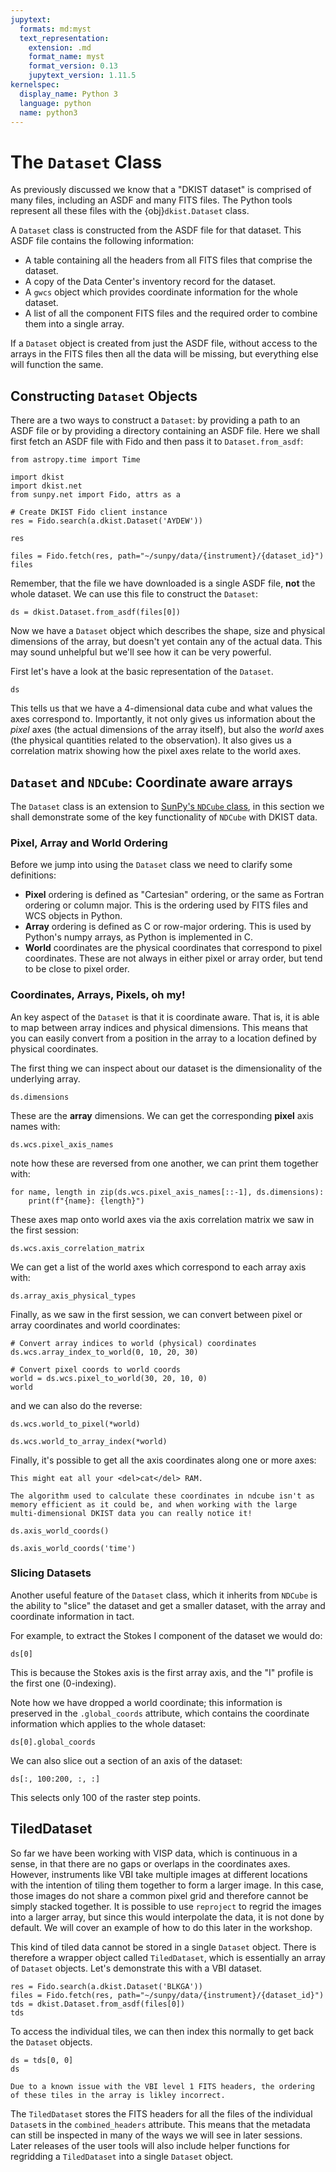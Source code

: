 ```yaml
---
jupytext:
  formats: md:myst
  text_representation:
    extension: .md
    format_name: myst
    format_version: 0.13
    jupytext_version: 1.11.5
kernelspec:
  display_name: Python 3
  language: python
  name: python3
---
```


# The `Dataset` Class

As previously discussed we know that a "DKIST dataset" is comprised of many files, including an ASDF and many FITS files.
The Python tools represent all these files with the {obj}`dkist.Dataset` class.

A `Dataset` class is constructed from the ASDF file for that dataset.
This ASDF file contains the following information:
* A table containing all the headers from all FITS files that comprise the dataset.
* A copy of the Data Center's inventory record for the dataset.
* A `gwcs` object which provides coordinate information for the whole dataset.
* A list of all the component FITS files and the required order to combine them into a single array.

If a `Dataset` object is created from just the ASDF file, without access to the arrays in the FITS files then all the data will be missing, but everything else will function the same.

## Constructing `Dataset` Objects

There are a two ways to construct a `Dataset`: by providing a path to an ASDF file or by providing a directory containing an ASDF file.
Here we shall first fetch an ASDF file with Fido and then pass it to `Dataset.from_asdf`:

```{code-block} python
from astropy.time import Time

import dkist
import dkist.net
from sunpy.net import Fido, attrs as a
```

```{code-block} python
# Create DKIST Fido client instance
res = Fido.search(a.dkist.Dataset('AYDEW'))

res
```
```{code-block} python
files = Fido.fetch(res, path="~/sunpy/data/{instrument}/{dataset_id}")
files
```

Remember, that the file we have downloaded is a single ASDF file, **not** the whole dataset.
We can use this file to construct the `Dataset`:

```{code-block} python
ds = dkist.Dataset.from_asdf(files[0])
```

Now we have a `Dataset` object which describes the shape, size and physical dimensions of the array, but doesn't yet contain any of the actual data.
This may sound unhelpful but we'll see how it can be very powerful.

First let's have a look at the basic representation of the `Dataset`.

```{code-block} python
ds
```

This tells us that we have a 4-dimensional data cube and what values the axes correspond to.
Importantly, it not only gives us information about the *pixel* axes (the actual dimensions of the array itself), but also the *world* axes (the physical quantities related to the observation).
It also gives us a correlation matrix showing how the pixel axes relate to the world axes.

## `Dataset` and `NDCube`: Coordinate aware arrays

The `Dataset` class is an extension to [SunPy's `NDCube` class](https://docs.sunpy.org/projects/ndcube/), in this section we shall demonstrate some of the key functionality of `NDCube` with DKIST data.

### Pixel, Array and World Ordering

Before we jump into using the `Dataset` class we need to clarify some definitions:

* **Pixel** ordering is defined as "Cartesian" ordering, or the same as Fortran ordering or column major. This is the ordering used by FITS files and WCS objects in Python.
* **Array** ordering is defined as C or row-major ordering. This is used by Python's numpy arrays, as Python is implemented in C.
* **World** coordinates are the physical coordinates that correspond to pixel coordinates. These are not always in either pixel or array order, but tend to be close to pixel order.


### Coordinates, Arrays, Pixels, oh my!

An key aspect of the `Dataset` is that it is coordinate aware.
That is, it is able to map between array indices and physical dimensions.
This means that you can easily convert from a position in the array to a location defined by physical coordinates.

The first thing we can inspect about our dataset is the dimensionality of the underlying array.
```{code-block} python
ds.dimensions
```

These are the **array** dimensions.
We can get the corresponding **pixel** axis names with:

```{code-block} python
ds.wcs.pixel_axis_names
```

note how these are reversed from one another, we can print them together with:
```{code-block} python
for name, length in zip(ds.wcs.pixel_axis_names[::-1], ds.dimensions):
    print(f"{name}: {length}")
```

These axes map onto world axes via the axis correlation matrix we saw in the first session:
```{code-block} python
ds.wcs.axis_correlation_matrix
```

We can get a list of the world axes which correspond to each array axis with:
```{code-block} python
ds.array_axis_physical_types
```

Finally, as we saw in the first session, we can convert between pixel or array coordinates and world coordinates:

```{code-block} python
# Convert array indices to world (physical) coordinates
ds.wcs.array_index_to_world(0, 10, 20, 30)
```

```{code-block} python
# Convert pixel coords to world coords
world = ds.wcs.pixel_to_world(30, 20, 10, 0)
world
```

and we can also do the reverse:

```{code-block} python
ds.wcs.world_to_pixel(*world)
```

```{code-block} python
ds.wcs.world_to_array_index(*world)
```

Finally, it's possible to get all the axis coordinates along one or more axes:

```{warning}
This might eat all your <del>cat</del> RAM.

The algorithm used to calculate these coordinates in ndcube isn't as memory efficient as it could be, and when working with the large multi-dimensional DKIST data you can really notice it!
```

```{code-block} python
ds.axis_world_coords()
```

```{code-block} python
ds.axis_world_coords('time')
```

### Slicing Datasets

Another useful feature of the `Dataset` class, which it inherits from `NDCube` is the ability to "slice" the dataset and get a smaller dataset, with the array and coordinate information in tact.

For example, to extract the Stokes I component of the dataset we would do:

```{code-block} python
ds[0]
```

This is because the Stokes axis is the first array axis, and the "I" profile is the first one (0-indexing).

Note how we have dropped a world coordinate; this information is preserved in the `.global_coords` attribute, which contains the coordinate information which applies to the whole dataset:

```{code-block} python
ds[0].global_coords
```

We can also slice out a section of an axis of the dataset:

```{code-block} python
ds[:, 100:200, :, :]
```

This selects only 100 of the raster step points.


## TiledDataset

So far we have been working with VISP data, which is continuous in a sense, in that there are no gaps or overlaps in the coordinates axes.
However, instruments like VBI take multiple images at different locations with the intention of tiling them together to form a larger image.
In this case, those images do not share a common pixel grid and therefore cannot be simply stacked together.
It is possible to use `reproject` to regrid the images into a larger array, but since this would interpolate the data, it is not done by default.
We will cover an example of how to do this later in the workshop.

This kind of tiled data cannot be stored in a single `Dataset` object.
There is therefore a wrapper object called `TiledDataset`, which is essentially an array of `Dataset` objects.
Let's demonstrate this with a VBI dataset.

```{code-block} python
res = Fido.search(a.dkist.Dataset('BLKGA'))
files = Fido.fetch(res, path="~/sunpy/data/{instrument}/{dataset_id}")
tds = dkist.Dataset.from_asdf(files[0])
tds
```

To access the individual tiles, we can then index this normally to get back the `Dataset` objects.

```{code-block} python
ds = tds[0, 0]
ds
```

```{error}
Due to a known issue with the VBI level 1 FITS headers, the ordering of these tiles in the array is likley incorrect.
```

The `TiledDataset` stores the FITS headers for all the files of the individual `Dataset`s in the `combined_headers` attribute.
This means that the metadata can still be inspected in many of the ways we will see in later sessions.
Later releases of the user tools will also include helper functions for regridding a `TiledDataset` into a single `Dataset` object.
